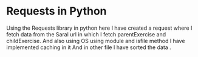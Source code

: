 # Requests in Python
Using the Requests library in python here I have created a request where I fetch data from the Saral
url in which I fetch parentExercise and childExercise. And also using OS using module and isfile method I have 
implemented caching in it
And in other file I have sorted the data . 
